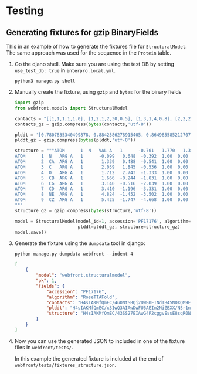 Testing
===

Generating fixtures for gzip BinaryFields
---
This in an example of how to generate the fixtures file for `StructuralModel`. The same approach was used for the sequence in the `Protein` table.

1. Go the djano shell. Make sure you are using the test DB by setting `use_test_db: true` in `interpro.local.yml`. 
   ```shell
   python3 manage.py shell
   ```

2. Manually create the fixture, using `gzip` and `bytes` for the binary fields
    ```python
    import gzip 
    from webfront.models import StructuralModel  
    
    contacts = "[[1,1,1,1,1.0], [1,2,1,2,30,0.5], [1,3,1,4,0.8], [2,2,2,2,1.0], [2,3,2,4,0.9], [3,3,4,4,1.0]]"  
    contacts_gz = gzip.compress(bytes(contacts,'utf-8'))
   
    plddt = '[0.7807835340499878, 0.8842586278915405, 0.8649855852127075]'
    plddt_gz = gzip.compress(bytes(plddt,'utf-8'))
   
    structure = """ATOM      1  N   VAL A   1      -0.701   1.770   1.392  1.00  4.92           N   
    ATOM      1  N   ARG A   1      -0.099   0.648  -0.392  1.00  0.00           N  
    ATOM      2  CA  ARG A   1       1.339   0.488  -0.541  1.00  0.00           C  
    ATOM      3  C   ARG A   1       2.039   1.845  -0.536  1.00  0.00           C  
    ATOM      4  O   ARG A   1       1.712   2.743  -1.333  1.00  0.00           O  
    ATOM      5  CB  ARG A   1       1.666  -0.244  -1.831  1.00  0.00           C  
    ATOM      6  CG  ARG A   1       3.140  -0.516  -2.039  1.00  0.00           C  
    ATOM      7  CD  ARG A   1       3.410  -1.196  -3.331  1.00  0.00           C  
    ATOM      8  NE  ARG A   1       4.824  -1.452  -3.502  1.00  0.00           N  
    ATOM      9  CZ  ARG A   1       5.425  -1.747  -4.668  1.00  0.00           C
    """  
    structure_gz = gzip.compress(bytes(structure,'utf-8'))

    model = StructuralModel(model_id=1, accession='PF17176', algorithm='RoseTTAFold', contacts=contacts_gz,
                            plddt=plddt_gz, structure=structure_gz)
    model.save()
    ```

3. Generate the fixture using the `dumpdata` tool in django:
    ```shell
    python manage.py dumpdata webfront --indent 4
    ```

    ```json
    [
        {
            "model": "webfront.structuralmodel",
            "pk": 1,
            "fields": {
                "accession": "PF17176",
                "algorithm": "RoseTTAFold",
                "contacts": "H4sIAKMfQmEC/4uONtSBQj2DWB0FINdIB4SNDXQM9EwhIsZAERMg1wLENdKBQKh6oEogByRrCeIaA7kmQAiSjQUAU15YL10AAAA=",
                "plddt": "H4sIAKMfQmEC/x3IwQ3AIAwDwFU6AEIm2NiZBXX/NSr1nncxHThbm2B3nPFgJizllNNLhP477EhRrTKs9wMKEasjPAAAAA==",
                "structure": "H4sIAKMfQmEC/43SS27EIAwG4P2cggvEssE8sqR0NJvpRKqqLnr/g9Q2VZUZEgkW4aHw8Zukfm0fzho595Duu95d7VNtC0JGHRPkjNaH1WuHMmPQ8X/T/Zf6KtbP24uI6yoDhMTF5jsR7bkXd6C81eoAaqTQQS4djEwnYHsCgy0MoAc0kKBw7GBIUyA7t7mjhJm8wZnlzEUThxNwewLl+PZ2BKaULJlnNrCEuZJlV7uNYABi7KWSwn9XMAFmWXg/ApnQktGqYJCS5xLKJ3xcR5Ch+F4qR29gxLnfRupoPyMYgX00MLMUsbDcaTlLePkFk6MiNykDAAA="
            }
        }
    ]
    ```

4. Now you can use the generated JSON to included in one of the fixture files in `webfront/tests/`. 

   In this example the generated fixture is included at the end of `webfront/tests/fixtures_structure.json`.
